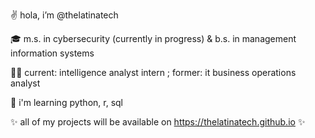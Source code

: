 ✌️ hola, i’m @thelatinatech

🎓 m.s. in cybersecurity (currently in progress) & b.s. in management information systems

👩‍💻 current: intelligence analyst intern ; former: it business operations analyst

🌱 i'm learning python, r, sql

✨ all of my projects will be available on https://thelatinatech.github.io ✨


<!---
thelatinatech/thelatinatech is a ✨ special ✨ repository because its `README.md` (this file) appears on your GitHub profile.
You can click the Preview link to take a look at your changes.
--->
